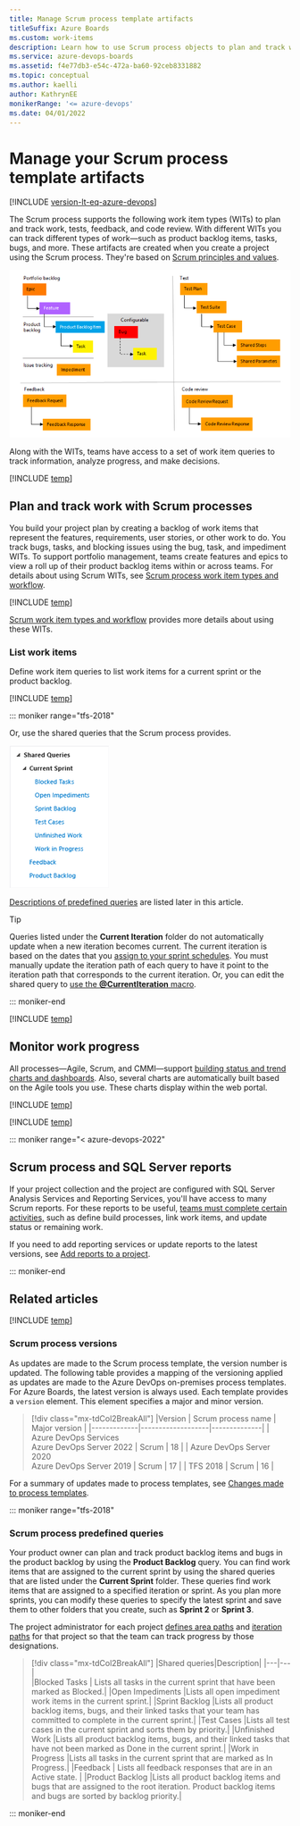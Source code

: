 ```yaml
---
title: Manage Scrum process template artifacts
titleSuffix: Azure Boards
ms.custom: work-items
description: Learn how to use Scrum process objects to plan and track work, monitor progress, and trends when connecting to Azure Boards and Azure DevOps.
ms.service: azure-devops-boards
ms.assetid: f4e77db3-e54c-472a-ba60-92ceb8331882
ms.topic: conceptual
ms.author: kaelli
author: KathrynEE
monikerRange: '<= azure-devops'
ms.date: 04/01/2022
---
```



# Manage your Scrum process template artifacts  

[!INCLUDE [version-lt-eq-azure-devops](../../../includes/version-lt-eq-azure-devops.md)]

The Scrum process supports the following work item types (WITs) to plan and track work, tests, feedback, and code review. With different WITs you can track different types of work&mdash;such as product backlog items, tasks, bugs, and more. These artifacts are created when you create a project using the Scrum process. They're based on [Scrum principles and values](https://www.scrum.org/). 

![Conceptual image, Scrum process work item types.](media/scrum-process-work-tracking-wits.png)  

Along with the WITs, teams have access to a set of work item queries to track information, analyze progress, and make decisions.  

[!INCLUDE [temp](../../includes/process-customize.md)] 

<a id="start-using-scrum" />

## Plan and track work with Scrum processes

You build your project plan by creating a backlog of work items that represent the features, requirements, user stories, or other work to do. You track bugs, tasks, and blocking issues using the bug, task, and impediment WITs. To support portfolio management, teams create features and epics to view a roll up of their product backlog items within or across teams. For details about using Scrum WITs, see [Scrum process work item types and workflow](scrum-process-workflow.md).  

[!INCLUDE [temp](../../includes/process-guidance-conceptual.md)] 
 
[Scrum work item types and workflow](scrum-process-workflow.md) provides more details about using these WITs.  

<a id="shared-queries"></a> 

### List work items

Define work item queries to list work items for a current sprint or the product backlog.  

[!INCLUDE [temp](../../includes/shared-queries.md)] 

::: moniker range="tfs-2018"

Or, use the shared queries that the Scrum process provides.

![Screenshot of Shared queries for the Scrum process.](media/IC665405.png)  

[Descriptions of predefined queries](#predefined-queries) are listed later in this article.   

> [!TIP]
> Queries listed under the **Current Iteration** folder do not automatically update when a new iteration becomes current. The current iteration is based on the dates that you [assign to your sprint schedules](../../sprints/define-sprints.md). You must manually update the iteration path of each query to have it point to the iteration path that corresponds to the current iteration. Or, you can edit the shared query to [use the <strong>@CurrentIteration</strong> macro](../../queries/query-by-date-or-current-iteration.md).

::: moniker-end

[!INCLUDE [temp](../../includes/quick-tips-shared-query.md)] 

## Monitor work progress  

All processes&mdash;Agile, Scrum, and CMMI&mdash;support [building status and trend charts and dashboards](../../../report/dashboards/overview.md). Also, several charts are automatically built based on the Agile tools you use. These charts display within the web portal. 

[!INCLUDE [temp](../../includes/create-lightweight-charts.md)] 

[!INCLUDE [temp](../../includes/powerbi-reports-links.md)] 


<a id="reports"></a>
::: moniker range="< azure-devops-2022"

## Scrum process and SQL Server reports

If your project collection and the project are configured with SQL Server Analysis Services and Reporting Services, you'll have access to many Scrum reports. For these reports to be useful, [teams must complete certain activities,](/previous-versions/azure/devops/report/admin/review-team-activities-for-useful-reports) such as define build processes, link work items, and update status or remaining work.  

If you need to add reporting services or update reports to the latest versions, see [Add reports to a project](/previous-versions/azure/devops/report/admin/add-reports-to-a-team-project).  

::: moniker-end

<a id="dashboards"></a>


## Related articles 

[!INCLUDE [temp](../../includes/create-team-project-links.md)]


### Scrum process versions   

As updates are made to the Scrum process template, the version number is updated. The following table provides a mapping of the versioning applied as updates are made to the Azure DevOps on-premises process templates. For Azure Boards, the latest version is always used. Each template provides a `version` element. This element specifies a major and minor version. 


> [!div class="mx-tdCol2BreakAll"]
> |Version | Scrum process name | Major version |
> |-------------|-------------------|--------------|
> | Azure DevOps Services<br/>Azure DevOps Server 2022 | Scrum | 18 |
> | Azure DevOps Server 2020<br/>Azure DevOps Server 2019 | Scrum | 17 |
> | TFS 2018 | Scrum | 16 |


For a summary of updates made to process templates, see [Changes made to process templates](changes-to-process-templates.md).


<a id="predefined-queries" />


::: moniker range="tfs-2018"

### Scrum process predefined queries

Your product owner can plan and track product backlog items and bugs in the product backlog by using the **Product Backlog** query. You can find work items that are assigned to the current sprint by using the shared queries that are listed under the **Current Sprint** folder. These queries find work items that are assigned to a specified iteration or sprint. As you plan more sprints, you can modify these queries to specify the latest sprint and save them to other folders that you create, such as **Sprint 2** or **Sprint 3**.

The project administrator for each project [defines area paths](../../../organizations/settings/set-area-paths.md) and [iteration paths](../../../organizations/settings/set-iteration-paths-sprints.md) for that project so that the team can track progress by those designations.  

> [!div class="mx-tdCol2BreakAll"]
> |Shared queries|Description| 
> |---|---|  
> |Blocked Tasks | Lists all tasks in the current sprint that have been marked as Blocked.|
> |Open Impediments |Lists all open impediment work items in the current sprint.|
> |Sprint Backlog |Lists all product backlog items, bugs, and their linked tasks that your team has committed to complete in the current sprint.|
> |Test Cases |Lists all test cases in the current sprint and sorts them by priority.|
> |Unfinished Work |Lists all product backlog items, bugs, and their linked tasks that have not been marked as Done in the current sprint.|
> |Work in Progress |Lists all tasks in the current sprint that are marked as In Progress.| 
> |Feedback | Lists all feedback responses that are in an Active state. |
> |Product Backlog |Lists all product backlog items and bugs that are assigned to the root iteration. Product backlog items and bugs are sorted by backlog priority.|  


::: moniker-end